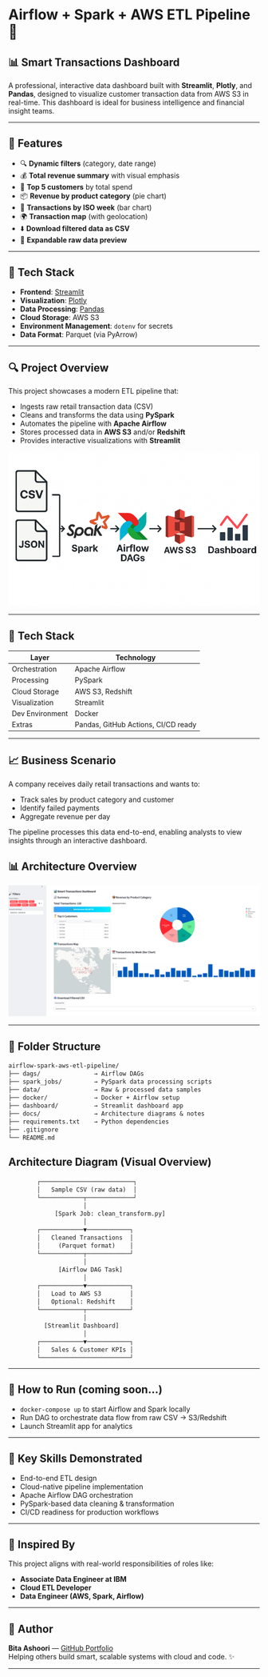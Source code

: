 # Airflow + Spark + AWS ETL Pipeline 🚀

## 📊 Smart Transactions Dashboard

A professional, interactive data dashboard built with **Streamlit**, **Plotly**, and **Pandas**, designed to visualize customer transaction data from AWS S3 in real-time. This dashboard is ideal for business intelligence and financial insight teams.

---

## 🚀 Features

- 🔍 **Dynamic filters** (category, date range)
- 💰 **Total revenue summary** with visual emphasis
- 🥇 **Top 5 customers** by total spend
- 📦 **Revenue by product category** (pie chart)
- 📅 **Transactions by ISO week** (bar chart)
- 🌍 **Transaction map** (with geolocation)
- ⬇️ **Download filtered data as CSV**
- 🧾 **Expandable raw data preview**

---

## 🧱 Tech Stack

- **Frontend**: [Streamlit](https://streamlit.io/)  
- **Visualization**: [Plotly](https://plotly.com/python/)  
- **Data Processing**: [Pandas](https://pandas.pydata.org/)  
- **Cloud Storage**: AWS S3  
- **Environment Management**: `dotenv` for secrets  
- **Data Format**: Parquet (via PyArrow)
---

## 🔍 Project Overview

This project showcases a modern ETL pipeline that:
- Ingests raw retail transaction data (CSV)
- Cleans and transforms the data using **PySpark**
- Automates the pipeline with **Apache Airflow**
- Stores processed data in **AWS S3** and/or **Redshift**
- Provides interactive visualizations with **Streamlit**

![Architecture Diagram](https://github.com/bashoori/repo/blob/master/airflow-spark-aws-etl-pipeline/img2.png)

---

## 🧱 Tech Stack

| Layer          | Technology |
|----------------|------------|
| Orchestration  | Apache Airflow |
| Processing     | PySpark |
| Cloud Storage  | AWS S3, Redshift |
| Visualization  | Streamlit |
| Dev Environment| Docker |
| Extras         | Pandas, GitHub Actions, CI/CD ready |

---

## 📈 Business Scenario

A company receives daily retail transactions and wants to:
- Track sales by product category and customer
- Identify failed payments
- Aggregate revenue per day

The pipeline processes this data end-to-end, enabling analysts to view insights through an interactive dashboard.

## 📊 Architecture Overview

![Architecture Diagram](https://github.com/bashoori/repo/blob/master/airflow-spark-aws-etl-pipeline/img1.png)

---

## 📂 Folder Structure

```
airflow-spark-aws-etl-pipeline/
├── dags/               → Airflow DAGs
├── spark_jobs/         → PySpark data processing scripts
├── data/               → Raw & processed data samples
├── docker/             → Docker + Airflow setup
├── dashboard/          → Streamlit dashboard app
├── docs/               → Architecture diagrams & notes
├── requirements.txt    → Python dependencies
├── .gitignore
└── README.md
```

## Architecture Diagram (Visual Overview)
```
        ┌──────────────────────────┐
        │   Sample CSV (raw data)  │
        └────────────┬─────────────┘
                     │
             [Spark Job: clean_transform.py]
                     │
        ┌────────────▼────────────┐
        │   Cleaned Transactions  │
        │     (Parquet format)    │
        └────────────┬────────────┘
                     │
              [Airflow DAG Task]
                     │
        ┌────────────▼────────────┐
        │   Load to AWS S3        │
        │   Optional: Redshift    │
        └────────────┬────────────┘
                     │
          [Streamlit Dashboard]
                     │
        ┌────────────▼────────────┐
        │   Sales & Customer KPIs │
        └─────────────────────────┘
```
---

## 🧪 How to Run (coming soon...)

- `docker-compose up` to start Airflow and Spark locally
- Run DAG to orchestrate data flow from raw CSV → S3/Redshift
- Launch Streamlit app for analytics

---

## 🎯 Key Skills Demonstrated

- End-to-end ETL design
- Cloud-native pipeline implementation
- Apache Airflow DAG orchestration
- PySpark-based data cleaning & transformation
- CI/CD readiness for production workflows

---

## 📌 Inspired By

This project aligns with real-world responsibilities of roles like:

- **Associate Data Engineer at IBM**
- **Cloud ETL Developer**
- **Data Engineer (AWS, Spark, Airflow)**

---

## 📎 Author

**Bita Ashoori** — [GitHub Portfolio](https://github.com/bashoori)  
Helping others build smart, scalable systems with cloud and code. ✨

---